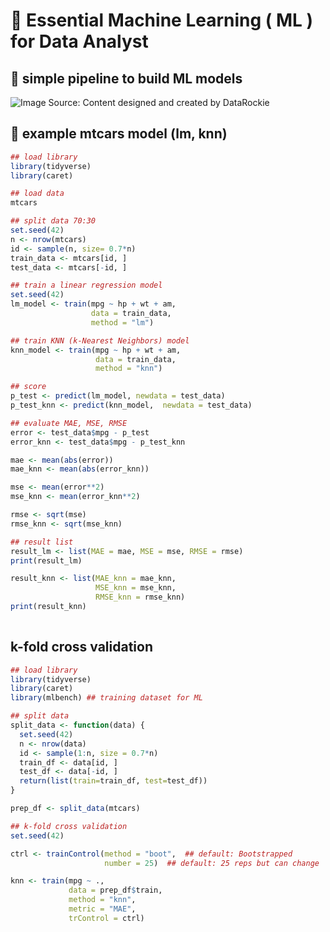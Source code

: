 # 💎 Essential Machine Learning ( ML ) for Data Analyst
## 🧵 simple pipeline to build ML models
![Image](https://github.com/user-attachments/assets/55ad786c-a782-4ac1-8399-2846d787f80e)
Source: Content designed and created by DataRockie

## 🧵 example mtcars model (lm, knn)
```r
## load library
library(tidyverse)
library(caret)

## load data
mtcars

## split data 70:30
set.seed(42)
n <- nrow(mtcars)
id <- sample(n, size= 0.7*n)
train_data <- mtcars[id, ]
test_data <- mtcars[-id, ]

## train a linear regression model
set.seed(42)
lm_model <- train(mpg ~ hp + wt + am,
                  data = train_data,
                  method = "lm")

## train KNN (k-Nearest Neighbors) model
knn_model <- train(mpg ~ hp + wt + am, 
                   data = train_data, 
                   method = "knn")

## score 
p_test <- predict(lm_model, newdata = test_data)
p_test_knn <- predict(knn_model,  newdata = test_data)

## evaluate MAE, MSE, RMSE
error <- test_data$mpg - p_test
error_knn <- test_data$mpg - p_test_knn

mae <- mean(abs(error))
mae_knn <- mean(abs(error_knn))

mse <- mean(error**2)
mse_knn <- mean(error_knn**2)

rmse <- sqrt(mse)
rmse_knn <- sqrt(mse_knn)

## result list
result_lm <- list(MAE = mae, MSE = mse, RMSE = rmse)
print(result_lm)

result_knn <- list(MAE_knn = mae_knn,
                   MSE_knn = mse_knn, 
                   RMSE_knn = rmse_knn)
print(result_knn)
               
```
## k-fold cross validation
```r
## load library
library(tidyverse)
library(caret)
library(mlbench) ## training dataset for ML

## split data
split_data <- function(data) {
  set.seed(42)
  n <- nrow(data)
  id <- sample(1:n, size = 0.7*n)
  train_df <- data[id, ]
  test_df <- data[-id, ]
  return(list(train=train_df, test=test_df))
}

prep_df <- split_data(mtcars)

## k-fold cross validation
set.seed(42)

ctrl <- trainControl(method = "boot",  ## default: Bootstrapped
                     number = 25)  ## default: 25 reps but can change

knn <- train(mpg ~ ., 
             data = prep_df$train, 
             method = "knn",
             metric = "MAE", 
             trControl = ctrl)

```
